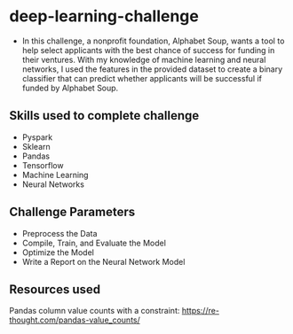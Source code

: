 # deep-learning-challenge

- In this challenge, a nonprofit foundation, Alphabet Soup, wants a tool to help select applicants with the best chance of success for funding in their ventures. With my knowledge of machine learning and neural networks, I used the features in the provided dataset to create a binary classifier that can predict whether applicants will be successful if funded by Alphabet Soup.

## Skills used to complete challenge
- Pyspark
- Sklearn
- Pandas
- Tensorflow
- Machine Learning
- Neural Networks

## Challenge Parameters
- Preprocess the Data
- Compile, Train, and Evaluate the Model
- Optimize the Model
- Write a Report on the Neural Network Model

## Resources used
Pandas column value counts with a constraint:
https://re-thought.com/pandas-value_counts/
 
